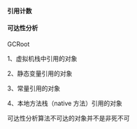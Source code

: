 #### 引用计数

#### 可达性分析

GCRoot

1、虚拟机栈中引用的对象

2、静态变量引用的对象

3、常量引用的对象

4、本地方法栈（native 方法）引用的对象

可达性分析算法不可达的对象并不是非死不可[](../引用类型.md)